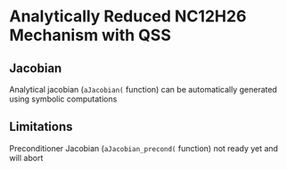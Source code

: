 # Analytically Reduced NC12H26 Mechanism with QSS

## Jacobian

Analytical jacobian (`aJacobian(` function) can be automatically generated using symbolic computations

## Limitations

Preconditioner Jacobian (`aJacobian_precond(` function) not ready yet and will abort

